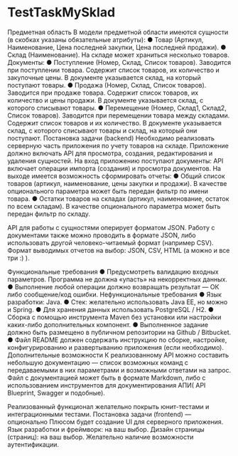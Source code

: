 # TestTaskMySklad 
Предметная область
В модели предметной области имеются сущности (в скобках указаны обязательные атрибуты):
●	Товар (Артикул, Наименование, Цена последней закупки, Цена последней продажи).
●	Склад (Наименование). На складе может храниться несколько товаров.
Документы: 
●	Поступление (Номер, Склад, Список товаров). Заводится при поступлении товара. Содержит список товаров, их количество и закупочные цены. В документе указывается склад, на который поступают товары.
●	Продажа (Номер, Склад, Список товаров). Заводится при продаже товара. Содержит список товаров, их количество и цены продажи. В документе указывается склад, с которого списывают товары.
●	Перемещение (Номер, Склад1, Склад2, Список товаров). Заводится при перемещении товара между складами. Содержит список товаров и их количество. В документе указывается склад, с которого списывают товары и склад, на который они поступают.
Постановка задачи (backend)
Необходимо реализовать серверную часть приложения по учету товаров на складе. 
Приложение должно включать API для просмотра, создания, редактирования и удаления сущностей.
На вход приложению поступают документы: API включает операции импорта (создания) и просмотра документов.
На выходе имеется возможность сформировать отчеты:
●	Общий список товаров (артикул, наименование, цены закупки и продажи). В качестве опционального параметра может быть передан фильтр по имени товара.
●	Остатки товаров на складах (артикул, наименование, остаток по всем складам). В качестве опционального параметра может быть передан фильтр по складу.

API для работы с сущностями оперирует форматом JSON. 
Работу с документами также можно проводить в формате JSON, либо использовать другой человеко-читаемый формат (например CSV).
Формат выводимых отчетов на выбор: JSON, CSV, HTML (а можно и все три :) ).

Функциональные требования
●	Предусмотреть валидацию входных параметров. Программа не должна «упасть» на некорректных данных.
●	Выполнение любой операции должно возвращать результат — ОК либо сообщение/код ошибки.
Нефункциональные требования
●	Язык разработки: Java.
●	Стек: желательно использовать Java EE, но можно и Spring.
●	Для хранения данных использовать PostgreSQL / H2.
●	Сборка с помощью инструмента Maven без установки или настройки каких-либо дополнительных компонент.
●	Выполненное задание должно быть размещено в публичном репозитории на Github / Bitbucket.
●	Файл README должен содержать инструкцию по сборке, настройке, конфигурированию и развертыванию приложения (если необходимо).
Дополнительные возможности
К реализованному API можно составить небольшую документацию — список возможных команд с передаваемыми в них параметрами и возможными ответами на запрос. Файл с документацией может быть в формате Markdown, либо с использованием инструментов для документирования АПИ( API Blueprint, Swagger и подобные). 

Реализованный функционал желательно покрыть юнит-тестами и интеграционными тестами.
Постановка задачи (frontend) — опционально
Плюсом будет создание UI для серверного приложения.
Язык разработки и фреймворк: на ваш выбор.
Дизайн страницы (страниц): на ваш выбор.
Желательно наличие возможности аутентификации. 
